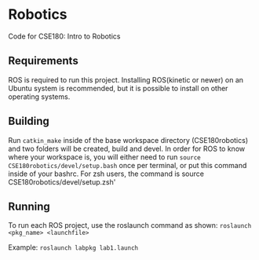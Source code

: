 # Robotics

Code for CSE180: Intro to Robotics

## Requirements

ROS is required to run this project. Installing ROS(kinetic or newer) on an Ubuntu system is recommended,
but it is possible to install on other operating systems.

## Building

 Run `catkin_make` inside of the base workspace directory (CSE180robotics) and two folders will be created, build and devel.
 In order for ROS to know where your workspace is, you will either need to run `source CSE180robotics/devel/setup.bash` once
 per terminal, or put this command inside of your bashrc. For zsh users, the command is source CSE180robotics/devel/setup.zsh'
 
## Running

To run each ROS project, use the roslaunch command as shown: `roslaunch <pkg_name> <launchfile>`

Example: `roslaunch labpkg lab1.launch`
